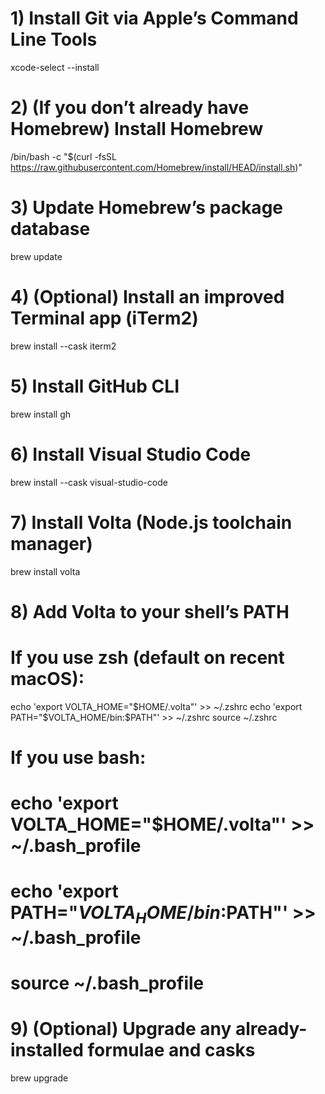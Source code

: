 # 1) Install Git via Apple’s Command Line Tools
xcode-select --install

# 2) (If you don’t already have Homebrew) Install Homebrew
/bin/bash -c "$(curl -fsSL https://raw.githubusercontent.com/Homebrew/install/HEAD/install.sh)"

# 3) Update Homebrew’s package database
brew update

# 4) (Optional) Install an improved Terminal app (iTerm2)
brew install --cask iterm2

# 5) Install GitHub CLI
brew install gh

# 6) Install Visual Studio Code
brew install --cask visual-studio-code

# 7) Install Volta (Node.js toolchain manager)
brew install volta

# 8) Add Volta to your shell’s PATH
#    If you use zsh (default on recent macOS):
echo 'export VOLTA_HOME="$HOME/.volta"' >> ~/.zshrc
echo 'export PATH="$VOLTA_HOME/bin:$PATH"' >> ~/.zshrc
source ~/.zshrc

#    If you use bash:
# echo 'export VOLTA_HOME="$HOME/.volta"' >> ~/.bash_profile
# echo 'export PATH="$VOLTA_HOME/bin:$PATH"' >> ~/.bash_profile
# source ~/.bash_profile

# 9) (Optional) Upgrade any already-installed formulae and casks
brew upgrade
